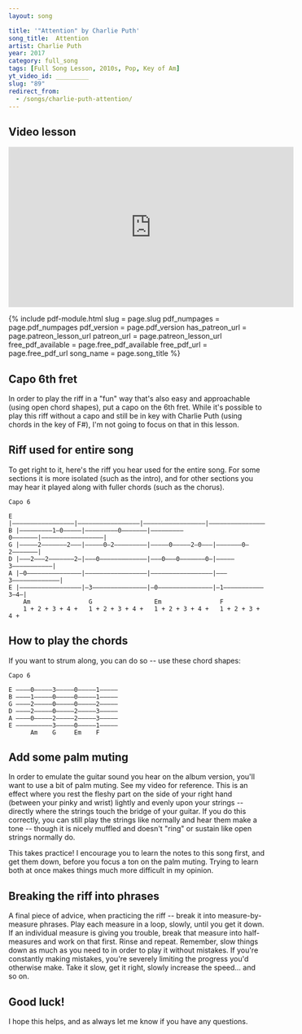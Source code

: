 ```yaml
---
layout: song

title: '"Attention" by Charlie Puth'
song_title:  Attention
artist: Charlie Puth
year: 2017
category: full_song
tags: [Full Song Lesson, 2010s, Pop, Key of Am]
yt_video_id: _________
slug: "89"
redirect_from:
  - /songs/charlie-puth-attention/
---
```


## Video lesson

<iframe width="560" height="315" src="https://www.youtube.com/embed/Mr_EhvP9LLA?showinfo=0" frameborder="0" allowfullscreen></iframe>




{% include pdf-module.html slug = page.slug pdf_numpages = page.pdf_numpages pdf_version = page.pdf_version has_patreon_url = page.patreon_lesson_url patreon_url = page.patreon_lesson_url free_pdf_available = page.free_pdf_available free_pdf_url = page.free_pdf_url song_name = page.song_title %}


## Capo 6th fret

In order to play the riff in a "fun" way that's also easy and approachable (using open chord shapes), put a capo on the 6th fret. While it's possible to play this riff without a capo and still be in key with Charlie Puth (using chords in the key of F#), I'm not going to focus on that in this lesson.

## Riff used for entire song

To get right to it, here's the riff you hear used for the entire song. For some sections it is more isolated (such as the intro), and for other sections you may hear it played along with fuller chords (such as the chorus).

    Capo 6

    E |–––––––––––––––––|–––––––––––––––––|–––––––––––––––––|–––––––––––––––––|
    B |–––––––––1–0–––––|–––––––––0–––––––|–––––––––0–––––––|–––––––––––––––––|
    G |–––––2–––––––2–––|–––––0–2–––––––––|–––––0–––––2–0–––|–––––––0–2–––––––|
    D |–––2–––2–––––––2–|–––0–––––––––––––|–––0–––0–––––––0–|–––––3–––––––––––|
    A |–0–––––––––––––––|–––––––––––––––––|–––––––––––––––––|–––3–––––––––––––|
    E |–––––––––––––––––|–3–––––––––––––––|–0–––––––––––––––|–1–––––––––––3–4–|
        Am                G                 Em                F
        1 + 2 + 3 + 4 +   1 + 2 + 3 + 4 +   1 + 2 + 3 + 4 +   1 + 2 + 3 + 4 +  

## How to play the chords

If you want to strum along, you can do so -- use these chord shapes:

    Capo 6

    E ––––0–––––3–––––0–––––1–––––
    B ––––1–––––0–––––0–––––1–––––
    G ––––2–––––0–––––0–––––2–––––
    D ––––2–––––0–––––2–––––3–––––
    A ––––0–––––2–––––2–––––3–––––
    E ––––––––––3–––––0–––––1–––––
          Am    G     Em    F

## Add some palm muting

In order to emulate the guitar sound you hear on the album version, you'll want to use a bit of palm muting. See my video for reference. This is an effect where you rest the fleshy part on the side of your right hand (between your pinky and wrist) lightly and evenly upon your strings -- directly where the strings touch the bridge of your guitar. If you do this correctly, you can still play the strings like normally and hear them make a tone -- though it is nicely muffled and doesn't "ring" or sustain like open strings normally do.

This takes practice! I encourage you to learn the notes to this song first, and get them down, before you focus a ton on the palm muting. Trying to learn both at once makes things much more difficult in my opinion.

## Breaking the riff into phrases

A final piece of advice, when practicing the riff -- break it into measure-by-measure phrases. Play each measure in a loop, slowly, until you get it down. If an individual measure is giving you trouble, break that measure into half-measures and work on that first. Rinse and repeat. Remember, slow things down as much as you need to in order to play it without mistakes. If you're constantly making mistakes, you're severely limiting the progress you'd otherwise make. Take it slow, get it right, slowly increase the speed... and so on.

## Good luck!

I hope this helps, and as always let me know if you have any questions.

